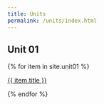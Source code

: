 ```yaml
---
title: Units
permalink: /units/index.html 
---
```


## Unit 01
{% for item in site.unit01 %}
  <p><a href="{{ item.url | prepend: site.baseurl}}">{{ item.title }}</a></p>
{% endfor %}



